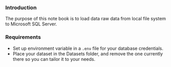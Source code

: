 ### Introduction
The purpose of this note book is to load data raw data from local file system to Microsoft SQL Server.


### Requirements
* Set up environment variable in a `.env` file for your database credentials. 
* Place your dataset in the Datasets folder, and remove the one currently there so you can tailor it to your needs.